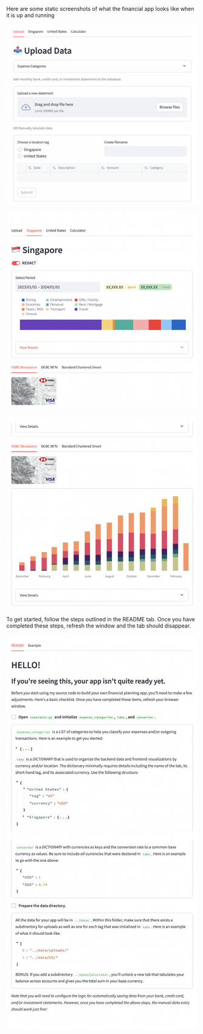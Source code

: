 Here are some static screenshots of what the financial app looks like when it is up and running

![Alt text](screenshots/upload.png "Data Uplaoder")

![Alt text](screenshots/expense-example.png "Expense Tracker")

![Alt text](screenshots/balance-example.png "Account Balance Viewer")

To get started, follow the steps outlined in the README tab. Once you have completed these steps, refresh the window and the tab should disappear.

![Alt text](screenshots/README1.png "README1")
![Alt text](screenshots/README2.png "README2")

